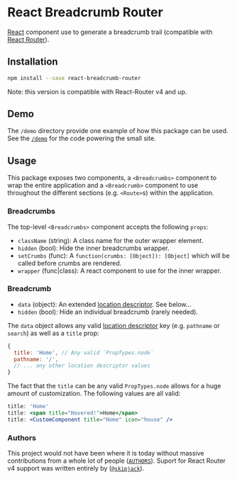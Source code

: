 # React Breadcrumb Router

[React][1] component use to generate a breadcrumb trail (compatible with
[React Router][2]).

## Installation

```sh
npm install --save react-breadcrumb-router
```

Note: this version is compatible with React-Router v4 and up.

## Demo

The `/demo` directory provide one example of how this
package can be used. See the [`/demo`][3] for the code powering the small
site.

## Usage

This package exposes two components, a `<Breadcrumbs>` component to wrap
the entire application and a `<Breadcrumb>` component to use throughout
the different sections (e.g. `<Route>`s) within the application.

### Breadcrumbs

The top-level `<Breadcrumbs>` component accepts the following `props`:

- `className` (string): A class name for the outer wrapper element.
- `hidden` (bool): Hide the inner breadcrumbs wrapper.
- `setCrumbs` (func): A `function(crumbs: [Object]): [Object]` which will be called before crumbs are rendered.
- `wrapper` (func|class): A react component to use for the inner wrapper.

### Breadcrumb

- `data` (object): An extended [location descriptor][5]. See below...
- `hidden` (bool): Hide an individual breadcrumb (rarely needed).

The `data` object allows any valid [location descriptor][5] key (e.g.
`pathname` or `search`) as well as a `title` prop:

``` js
{
  title: 'Home', // Any valid `PropTypes.node`
  pathname: '/',
  // ... any other location descriptor values
}
```

The fact that the `title` can be any valid `PropTypes.node` allows for a huge
amount of customization. The following values are all valid:

``` jsx
title: 'Home'
title: <span title="Hovered!">Home</span>
title: <CustomComponent title="Home" icon="house" />
```

### Authors

This project would not have been where it is today without massive contributions from
a whole lot of people ([`AUTHORS`][6]). Suport for React Router v4 support was written
entirely by ([`@skipjack`][7]).

[1]: https://facebook.github.io/react
[2]: https://github.com/rackt/react-router
[3]: https://github.com/svenanders/react-breadcrumbs/tree/master/demo
[4]: http://breadcrumbs.surge.sh/index.html
[5]: https://github.com/ReactTraining/react-router/blob/master/packages/react-router/docs/api/location.md
[6]: https://github.com/svenanders/react-breadcrumbs/tree/master/AUTHORS
[7]: https://github.com/skipjack
